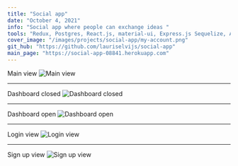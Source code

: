 ```yaml
---
title: "Social app"
date: "October 4, 2021"
info: "Social app where people can exchange ideas "
tools: "Redux, Postgres, React.js, material-ui, Express.js Sequelize, Axios, Jwt-authentication"
cover_image: "/images/projects/social-app/my-account.png"
git_hub: "https://github.com/lauriselvijs/social-app"
main_page: "https://social-app-08841.herokuapp.com"
---
```


Main view
![Main view](/images/projects/social-app/my-account.png)

---

Dashboard closed
![Dashboard closed](/images/projects/social-app/dashboard-closed.png)

---

Dashboard open
![Dashboard open](/images/projects/social-app/dashboard-open.png)

---

Login view
![Login view](/images/projects/social-app/login.png)

---

Sign up view
![Sign up view](/images/projects/social-app/sign-up.png)
